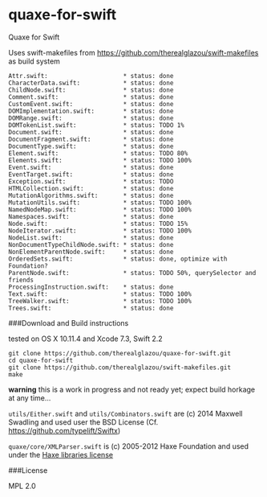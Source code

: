 # quaxe-for-swift
Quaxe for Swift

Uses swift-makefiles from https://github.com/therealglazou/swift-makefiles as build system

    Attr.swift:                     * status: done
    CharacterData.swift:            * status: done
    ChildNode.swift:                * status: done
    Comment.swift:                  * status: done
    CustomEvent.swift:              * status: done
    DOMImplementation.swift:        * status: done
    DOMRange.swift:                 * status: done
    DOMTokenList.swift:             * status: TODO 1%
    Document.swift:                 * status: done
    DocumentFragment.swift:         * status: done
    DocumentType.swift:             * status: done
    Element.swift:                  * status: TODO 80%
    Elements.swift:                 * status: TODO 100%
    Event.swift:                    * status: done
    EventTarget.swift:              * status: done
    Exception.swift:                * status: TODO
    HTMLCollection.swift:           * status: done
    MutationAlgorithms.swift:       * status: done
    MutationUtils.swift:            * status: TODO 100%
    NamedNodeMap.swift:             * status: TODO 100%
    Namespaces.swift:               * status: done
    Node.swift:                     * status: TODO 15%
    NodeIterator.swift:             * status: TODO 100%
    NodeList.swift:                 * status: done
    NonDocumentTypeChildNode.swift: * status: done
    NonElementParentNode.swift:     * status: done
    OrderedSets.swift:              * status: done, optimize with Foundation?
    ParentNode.swift:               * status: TODO 50%, querySelector and friends
    ProcessingInstruction.swift:    * status: done
    Text.swift:                     * status: TODO 100%
    TreeWalker.swift:               * status: TODO 100%
    Trees.swift:                    * status: done

###Download and Build instructions

tested on OS X 10.11.4 and Xcode 7.3, Swift 2.2

    git clone https://github.com/therealglazou/quaxe-for-swift.git
    cd quaxe-for-swift
    git clone https://github.com/therealglazou/swift-makefiles.git
    make

**warning** this is a work in progress and not ready yet; expect build horkage at any time...

`utils/Either.swift` and `utils/Combinators.swift` are (c) 2014 Maxwell Swadling and used user the BSD License (Cf. https://github.com/typelift/Swiftx)

`quaxe/core/XMLParser.swift` is (c) 2005-2012 Haxe Foundation and used under the [Haxe libraries license](http://old.haxe.org/doc/license#the-haxe-libraries-license)

###License

MPL 2.0
